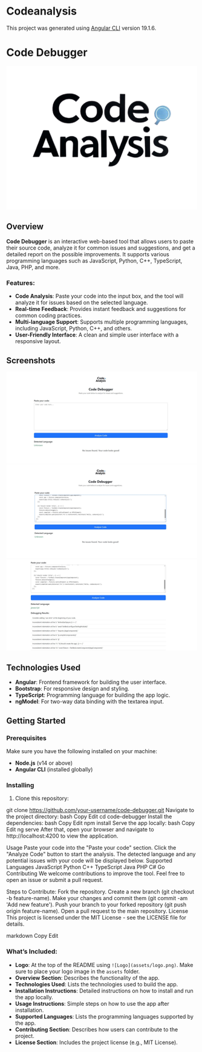 # Codeanalysis

This project was generated using [Angular CLI](https://github.com/angular/angular-cli) version 19.1.6.

# Code Debugger

![Logo](public/codelogo.png)

## Overview

**Code Debugger** is an interactive web-based tool that allows users to paste their source code, analyze it for common issues and suggestions, and get a detailed report on the possible improvements. It supports various programming languages such as JavaScript, Python, C++, TypeScript, Java, PHP, and more.

### Features:
- **Code Analysis**: Paste your code into the input box, and the tool will analyze it for issues based on the selected language.
- **Real-time Feedback**: Provides instant feedback and suggestions for common coding practices.
- **Multi-language Support**: Supports multiple programming languages, including JavaScript, Python, C++, and others.
- **User-Friendly Interface**: A clean and simple user interface with a responsive layout.

## Screenshots

![Screenshot1](public/codescreenshot1.JPG)
![Screenshot2](public/codescreenshot2.JPG)
![Screenshot3](public/codescreenshot3.JPG)
## Technologies Used

- **Angular**: Frontend framework for building the user interface.
- **Bootstrap**: For responsive design and styling.
- **TypeScript**: Programming language for building the app logic.
- **ngModel**: For two-way data binding with the textarea input.

## Getting Started

### Prerequisites

Make sure you have the following installed on your machine:
- **Node.js** (v14 or above)
- **Angular CLI** (installed globally)

### Installing

1. Clone this repository:

git clone https://github.com/your-username/code-debugger.git
Navigate to the project directory:
bash
Copy
Edit
cd code-debugger
Install the dependencies:
bash
Copy
Edit
npm install
Serve the app locally:
bash
Copy
Edit
ng serve
After that, open your browser and navigate to http://localhost:4200 to view the application.

Usage
Paste your code into the "Paste your code" section.
Click the "Analyze Code" button to start the analysis.
The detected language and any potential issues with your code will be displayed below.
Supported Languages
JavaScript
Python
C++
TypeScript
Java
PHP
C#
Go
Contributing
We welcome contributions to improve the tool. Feel free to open an issue or submit a pull request.

Steps to Contribute:
Fork the repository.
Create a new branch (git checkout -b feature-name).
Make your changes and commit them (git commit -am 'Add new feature').
Push your branch to your forked repository (git push origin feature-name).
Open a pull request to the main repository.
License
This project is licensed under the MIT License - see the LICENSE file for details.

markdown
Copy
Edit

### **What’s Included:**

- **Logo**: At the top of the README using `![Logo](assets/logo.png)`. Make sure to place your logo image in the `assets` folder.
- **Overview Section**: Describes the functionality of the app.
- **Technologies Used**: Lists the technologies used to build the app.
- **Installation Instructions**: Detailed instructions on how to install and run the app locally.
- **Usage Instructions**: Simple steps on how to use the app after installation.
- **Supported Languages**: Lists the programming languages supported by the app.
- **Contributing Section**: Describes how users can contribute to the project.
- **License Section**: Includes the project license (e.g., MIT License).
